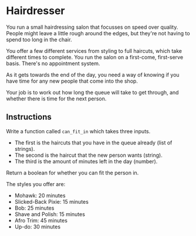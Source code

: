 # Hairdresser

You run a small hairdressing salon that focusses on speed over quality.
People might leave a little rough around the edges, but they're not having to spend too long in the chair.

You offer a few different services from styling to full haircuts, which take different times to complete.
You run the salon on a first-come, first-serve basis.
There's no appointment system.

As it gets towards the end of the day, you need a way of knowing if you
have time for any new people that come into the shop.

Your job is to work out how long the queue will take to get through, and whether there is time for the next person.

## Instructions

Write a function called `can_fit_in` which takes three inputs.

- The first is the haircuts that you have in the queue already (list of strings).
- The second is the haircut that the new person wants (string).
- The third is the amount of minutes left in the day (number).

Return a boolean for whether you can fit the person in.

The styles you offer are:

- Mohawk: 20 minutes
- Slicked-Back Pixie: 15 minutes
- Bob: 25 minutes
- Shave and Polish: 15 minutes
- Afro Trim: 45 minutes
- Up-do: 30 minutes
